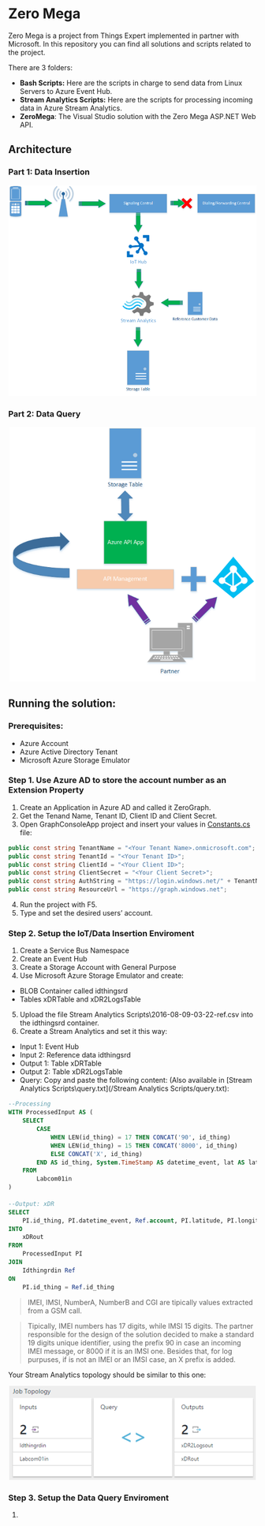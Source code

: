 # Zero Mega

Zero Mega is a project from Things Expert implemented in partner with Microsoft. In this repository you can find all solutions and scripts related to the project.

There are 3 folders:
- **Bash Scripts:** Here are the scripts in charge to send data from Linux Servers to Azure Event Hub.
- **Stream Analytics Scripts:** Here are the scripts for processing incoming data in Azure Stream Analytics.
- **ZeroMega**: The Visual Studio solution with the Zero Mega ASP.NET Web API.

## Architecture
### Part 1: Data Insertion 
<p align="center">
 <img src="/Images/architecture_1.png" width="700">
</p>

### Part 2: Data Query

<p align="center">
 <img src="/Images/architecture_2.png" width="500">
</p>

## Running the solution:

### Prerequisites:
- Azure Account
- Azure Active Directory Tenant
- Microsoft Azure Storage Emulator

### Step 1.	Use Azure AD to store the account number as an Extension Property
1. Create an Application in Azure AD and called it ZeroGraph.
2. Get the Tenand Name, Tenant ID, Client ID and Client Secret.
3. Open GraphConsoleApp project and  insert your values in [Constants.cs](/ZeroMega/GraphConsoleApp/Constants.cs) file:
 ```cs
 public const string TenantName = "<Your Tenant Name>.onmicrosoft.com";
 public const string TenantId = "<Your Tenant ID>";
 public const string ClientId = "<Your Client ID>";
 public const string ClientSecret = "<Your Client Secret>";
 public const string AuthString = "https://login.windows.net/" + TenantName;
 public const string ResourceUrl = "https://graph.windows.net";

 ```
4. Run the project with F5.
5. Type and set the desired users’ account.

### Step 2.	Setup the IoT/Data Insertion Enviroment
1.	Create a Service Bus Namespace
2.	Create an Event Hub
3.	Create a Storage Account with General Purpose
4.	Use Microsoft Azure Storage Emulator and create:
  * BLOB Container called idthingsrd
  * Tables xDRTable and xDR2LogsTable
5. Upload the file Stream Analytics Scripts\2016-08-09-03-22-ref.csv into the idthingsrd container.
6. Create a Stream Analytics and set it this way:
  * Input 1: Event Hub
  * Input 2: Reference data idthingsrd
  * Output 1: Table xDRTable
  * Output 2: Table xDR2LogsTable
  * Query: Copy and paste the following content: (Also available in [Stream Analytics Scripts\query.txt](/Stream Analytics Scripts\/query.txt):

<!-- -->

 ```sql
 --Processing
 WITH ProcessedInput AS (
     SELECT
         CASE
             WHEN LEN(id_thing) = 17 THEN CONCAT('90', id_thing)
             WHEN LEN(id_thing) = 15 THEN CONCAT('8000', id_thing)
             ELSE CONCAT('X', id_thing)
         END AS id_thing, System.TimeStamp AS datetime_event, lat AS latitude, long AS longitude, dts AS date_event, tts AS time_event, anum AS numA, bnum AS numB, cgi AS CGI        
     FROM
         Labcom01in
 )

 --Output: xDR
 SELECT
     PI.id_thing, PI.datetime_event, Ref.account, PI.latitude, PI.longitude, PI.date_event, PI.time_event, PI.numA, PI.numB, PI.CGI
 INTO
     xDRout
 FROM
     ProcessedInput PI
 JOIN
     Idthingrdin Ref
 ON
     PI.id_thing = Ref.id_thing

 ```

> IMEI, IMSI, NumberA, NumberB and CGI are tipically values extracted from a GSM call.

<!-- -->
> Tipically, IMEI numbers has 17 digits, while IMSI 15 digits. The partner responsible for the design of the solution decided to make a standard 19 digits unique identifier, using the prefix 90 in case an incoming IMEI message, or 8000 if it is an IMSI one. Besides that, for log purpuses, if is not an IMEI or an IMSI case, an X prefix is added.

Your Stream Analytics topology should be similar to this one:
<p align="center">
 <img src="/Images/stream_analytics_topology.png" width="500">
</p>


### Step 3.	Setup the Data Query Enviroment
1.	

